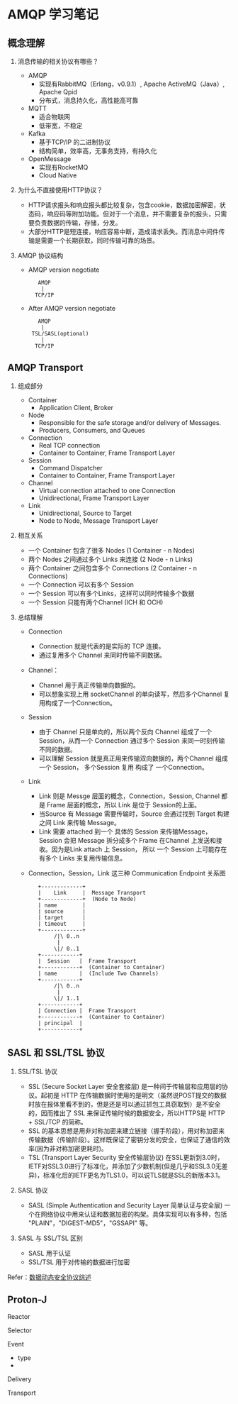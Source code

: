 # AMQP 学习笔记

## 概念理解

1. 消息传输的相关协议有哪些？
   - AMQP
     - 实现有RabbitMQ（Erlang，v0.9.1）, Apache ActiveMQ（Java）, Apache Qpid
     - 分布式，消息持久化，高性能高可靠
   - MQTT
     - 适合物联网
     - 低带宽，不稳定
   - Kafka
     - 基于TCP/IP 的二进制协议
     - 结构简单，效率高，无事务支持，有持久化
   - OpenMessage
     - 实现有RocketMQ
     - Cloud Native
  
2. 为什么不直接使用HTTP协议？
   - HTTP请求报头和响应报头都比较复杂，包含cookie，数据加密解密，状态码，响应码等附加功能。但对于一个消息，并不需要复杂的报头，只需要负责数据的传输，存储，分发。
   - 大部分HTTP是短连接，响应容易中断，造成请求丢失。而消息中间件传输是需要一个长期获取，同时传输可靠的场景。

3. AMQP 协议结构

   - AMQP version negotiate

     ```
        AMQP
         |
       TCP/IP
     ```
   - After AMQP version negotiate

     ```
        AMQP
         |
      TSL/SASL(optional)
         |
       TCP/IP
     ```
## AMQP Transport
1. 组成部分
   - Container
      - Application Client, Broker
   - Node
      - Responsible for the safe storage and/or delivery of Messages. 
      - Producers, Consumers, and Queues
   - Connection 
      - Real TCP connection  
      - Container to Container, Frame Transport Layer
   - Session
      - Command Dispatcher
      - Container to Container, Frame Transport Layer
   - Channel
      - Virtual connection attached to one Connection
      - Unidirectional, Frame Transport Layer
   - Link
      - Unidirectional, Source to Target
      - Node to Node, Message Transport Layer   
   
2. 相互关系
   - 一个 Container 包含了很多 Nodes (1 Container - n Nodes)
   - 两个 Nodes 之间通过多个 Links 来连接 (2 Node - n Links)
   - 两个 Container 之间包含多个 Connections (2 Container - n Connections)
   - 一个 Connection 可以有多个 Session
   - 一个 Session 可以有多个Links，这样可以同时传输多个数据
   - 一个 Session 只能有两个Channel (ICH 和 OCH)
  
3. 总结理解
   - Connection
     - Connection 就是代表的是实际的 TCP 连接。
     - 通过复用多个 Channel 来同时传输不同数据。
   - Channel：
     - Channel 用于真正传输单向数据的。
     - 可以想象实现上用 socketChannel 的单向读写，然后多个Channel 复用构成了一个Connection。
   - Session
     - 由于 Channel 只是单向的，所以两个反向 Channel 组成了一个 Session，从而一个 Connection 通过多个 Session 来同一时刻传输不同的数据。
      - 可以理解 Session 就是真正用来传输双向数据的，两个Channel 组成 一个 Session， 多个Session 复用 构成了 一个Connection。
   - Link 
     - Link 则是 Messge 层面的概念，Connection，Session, Channel 都是 Frame 层面的概念，所以 Link 是位于 Session的上面。
     - 当Source 有 Message 需要传输时，Source 会通过找到 Target 构建之间 Link 来传输 Message。
     - Link 需要 attached 到一个 具体的 Session 来传输Message，Session 会把 Message 拆分成多个 Frame 在Channel 上发送和接收。因为是Link attach 上 Session， 所以 一个 Session 上可能存在有多个 Links 来复用传输信息。
   - Connection，Session，Link 这三种 Communication Endpoint 关系图
  
     ```
        +-------------+
        |    Link     |  Message Transport
        +-------------+  (Node to Node)
        | name        |
        | source      |
        | target      |
        | timeout     |
        +-------------+
             /|\ 0..n
              |
             \|/ 0..1
        +------------+
        |  Session   |  Frame Transport
        +------------+  (Container to Container)
        | name       |  (Include Two Channels)
        +------------+
             /|\ 0..n
              |
             \|/ 1..1
        +------------+   
        | Connection |  Frame Transport
        +------------+  (Container to Container)
        | principal  |  
        +------------+ 
     ```


## SASL 和 SSL/TSL 协议
1. SSL/TSL 协议
   - SSL (Secure Socket Layer 安全套接层) 是一种间于传输层和应用层的协议。起初是 HTTP 在传输数据时使用的是明文（虽然说POST提交的数据时放在报体里看不到的，但是还是可以通过抓包工具窃取到）是不安全的，因而推出了 SSL 来保证传输时候的数据安全，所以HTTPS是 HTTP + SSL/TCP 的简称。
   - SSL 的基本思想是用非对称加密来建立链接（握手阶段），用对称加密来传输数据（传输阶段）。这样既保证了密钥分发的安全，也保证了通信的效率(因为非对称加密更耗时)。
   - TSL (Transport Layer Security 安全传输层协议) 在SSL更新到3.0时，IETF对SSL3.0进行了标准化，并添加了少数机制(但是几乎和SSL3.0无差异)，标准化后的IETF更名为TLS1.0，可以说TLS就是SSL的新版本3.1。
   
2. SASL 协议
   - SASL (Simple Authentication and Security Layer 简单认证与安全层) 一个在网络协议中用来认证和数据加密的构架。具体实现可以有多种，包括 "PLAIN"，"DIGEST-MD5"，"GSSAPI" 等。

3. SASL 与 SSL/TSL 区别
   - SASL 用于认证
   - SSL/TSL 用于对传输的数据进行加密

Refer：[数据动态安全协议综述](https://silvermissile.github.io/2020/08/16/%E6%95%B0%E6%8D%AE%E5%8A%A8%E6%80%81%E5%AE%89%E5%85%A8%E5%8D%8F%E8%AE%AE%E7%BB%BC%E8%BF%B0/)


## Proton-J

Reactor


Selector 

Event
- type
- 

Delivery

Transport
